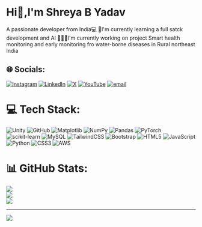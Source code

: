  # Hi👋,I'm Shreya B Yadav
 A passionate developer from India💻
 🌱I'm currently learning a full satck development and AI
 👩🏻‍💻I'm currently working on project Smart health monitoring and early monitoring fro water-borne diseases in Rural northeast India 


## 🌐 Socials:
[![Instagram](https://img.shields.io/badge/Instagram-%23E4405F.svg?logo=Instagram&logoColor=white)](https://instagram.com/shreya_b_yadav) [![LinkedIn](https://img.shields.io/badge/LinkedIn-%230077B5.svg?logo=linkedin&logoColor=white)](https://linkedin.com/in/Shreya_B_Yadav) [![X](https://img.shields.io/badge/X-black.svg?logo=X&logoColor=white)](https://x.com/Shreya_B_Yadav) [![YouTube](https://img.shields.io/badge/YouTube-%23FF0000.svg?logo=YouTube&logoColor=white)](https://youtube.com/@Level_Up_Learners) [![email](https://img.shields.io/badge/Email-D14836?logo=gmail&logoColor=white)](mailto:shreyabyadav65@gmail.com) 

# 💻 Tech Stack:
![Unity](https://img.shields.io/badge/unity-%23000000.svg?style=plastic&logo=unity&logoColor=white) ![GitHub](https://img.shields.io/badge/github-%23121011.svg?style=plastic&logo=github&logoColor=white) ![Matplotlib](https://img.shields.io/badge/Matplotlib-%23ffffff.svg?style=plastic&logo=Matplotlib&logoColor=black) ![NumPy](https://img.shields.io/badge/numpy-%23013243.svg?style=plastic&logo=numpy&logoColor=white) ![Pandas](https://img.shields.io/badge/pandas-%23150458.svg?style=plastic&logo=pandas&logoColor=white) ![PyTorch](https://img.shields.io/badge/PyTorch-%23EE4C2C.svg?style=plastic&logo=PyTorch&logoColor=white) ![scikit-learn](https://img.shields.io/badge/scikit--learn-%23F7931E.svg?style=plastic&logo=scikit-learn&logoColor=white) ![MySQL](https://img.shields.io/badge/mysql-4479A1.svg?style=plastic&logo=mysql&logoColor=white) ![TailwindCSS](https://img.shields.io/badge/tailwindcss-%2338B2AC.svg?style=plastic&logo=tailwind-css&logoColor=white) ![Bootstrap](https://img.shields.io/badge/bootstrap-%238511FA.svg?style=plastic&logo=bootstrap&logoColor=white) ![HTML5](https://img.shields.io/badge/html5-%23E34F26.svg?style=plastic&logo=html5&logoColor=white) ![JavaScript](https://img.shields.io/badge/javascript-%23323330.svg?style=plastic&logo=javascript&logoColor=%23F7DF1E) ![Python](https://img.shields.io/badge/python-3670A0?style=plastic&logo=python&logoColor=ffdd54) ![CSS3](https://img.shields.io/badge/css3-%231572B6.svg?style=plastic&logo=css3&logoColor=white) ![AWS](https://img.shields.io/badge/AWS-%23FF9900.svg?style=plastic&logo=amazon-aws&logoColor=white)
# 📊 GitHub Stats:
![](https://github-readme-stats.vercel.app/api?username=Shreyayadav05&theme=vue-dark&hide_border=false&include_all_commits=true&count_private=true)<br/>
![](https://nirzak-streak-stats.vercel.app/?user=Shreyayadav05&theme=vue-dark&hide_border=false)<br/>
![](https://github-readme-stats.vercel.app/api/top-langs/?username=Shreyayadav05&theme=vue-dark&hide_border=false&include_all_commits=true&count_private=true&layout=compact)

---
[![](https://visitcount.itsvg.in/api?id=Shreyayadav05&icon=0&color=0)](https://visitcount.itsvg.in)

